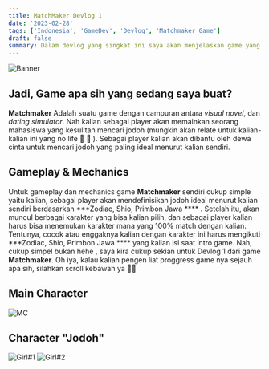 ```yaml
---
title: MatchMaker Devlog 1
date: '2023-02-28'
tags: ['Indonesia', 'GameDev', 'Devlog', 'Matchmaker_Game']
draft: false
summary: Dalam devlog yang singkat ini saya akan menjelaskan game yang sedang saya kerjakan
---
```


![Banner](/static/images/Matchmaker_Game/Matchmaker_Logo.png)

## Jadi, Game apa sih yang sedang saya buat?
**Matchmaker** Adalah suatu game dengan campuran antara *visual novel*, dan *dating simulator*. Nah kalian sebagai player akan memainkan seorang mahasiswa yang kesulitan mencari jodoh (mungkin akan relate untuk kalian-kalian ini yang no life  🤣 🤣 ). Sebagai player kalian akan dibantu oleh dewa cinta untuk mencari jodoh yang paling ideal menurut kalian sendiri.

## Gameplay & Mechanics
Untuk gameplay dan mechanics game **Matchmaker** sendiri cukup simple yaitu kalian, sebagai player akan mendefinisikan jodoh ideal menurut kalian sendiri berdasarkan ***Zodiac, Shio, Primbon Jawa **** . Setelah itu, akan muncul berbagai karakter yang bisa kalian pilih, dan sebagai player kalian harus bisa menemukan karakter mana yang 100% match dengan kalian. Tentunya, cocok atau enggaknya kalian dengan karakter ini harus mengikuti ***Zodiac, Shio, Primbon Jawa **** yang kalian isi saat intro game. Nah, cukup simpel bukan hehe , saya kira cukup sekian untuk Devlog 1 dari game **Matchmaker**. Oh iya, kalau kalian pengen liat proggress game nya sejauh apa sih, silahkan scroll kebawah ya 🥳🥳

## Main Character
![MC](/static/images//Matchmaker_Game/Devlog#1/MC_Test.png 'MC') 

## Character "Jodoh"
![Girl#1](/static/images//Matchmaker_Game/Devlog#1/Girl#1_Test.png 'Girl#1') 
![Girl#2](/static/images//Matchmaker_Game/Devlog#1/Girl#2_Test.png 'Girl#2') 